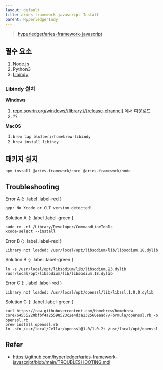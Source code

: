 ```yaml
---
layout: default
title: aries-framework-javascript Install
parent: HyperledgerIndy
---
```



> [hyperledger/aries-framework-javascript](https://github.com/hyperledger/aries-framework-javascript)

## 필수 요소

1. Node.js
2. Python3
3. [Libindy](#Libindy-설치)

### Libindy 설치

**Windows**

1. [repo.sovrin.org/windows/{library}/{release-channel}](https://repo.sovrin.org) 에서 다운로드
2. ??

**MacOS**

1. `brew tap blu3beri/homebrew-libindy`
2. `brew install libindy`

## 패키지 설치

```shell
npm install @aries-framework/core @aries-framework/node
```


## Troubleshooting

Error A
{: .label .label-red }

```shell
gyp: No Xcode or CLT version detected!
```

Solution A
{: .label .label-green }

```shell
sudo rm -rf /Library/Developer/CommandLineTools 
xcode-select --install
```

Error B
{: .label .label-red }

```shell
Library not loaded: /usr/local/opt/libsodium/lib/libsodium.18.dylib
```

Solution B
{: .label .label-green }

```shell
ln -s /usr/local/opt/libsodium/lib/libsodium.23.dylib /usr/local/opt/libsodium/lib/libsodium.18.dylib
```

Error C
{: .label .label-red }

```shell
Library not loaded: /usr/local/opt/openssl/lib/libssl.1.0.0.dylib
```

Solution C
{: .label .label-green }

```shell
curl https://raw.githubusercontent.com/Homebrew/homebrew-core/64555220bfbf4a25598523c2e4d3a232560eaad7/Formula/openssl.rb -o openssl.rb
brew install openssl.rb
ln -sfn /usr/local/Cellar/openssl@1.0/1.0.2t /usr/local/opt/openssl
```


## Refer
- https://github.com/hyperledger/aries-framework-javascript/blob/main/TROUBLESHOOTING.md